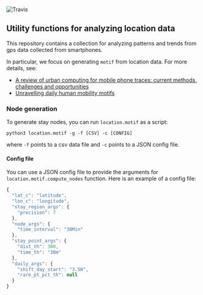 ![Travis](https://travis-ci.org/saeed-abdullah/location-analysis.svg?branch=master)

## Utility functions for analyzing location data ##

This repository contains a collection for analyzing patterns and trends
from gps data collected from smartphones.

In particular, we focus on generating `motif` from location data. For more details,
see:

* [A review of urban computing for mobile phone traces: current methods, challenges and opportunities][1]
* [Unravelling daily human mobility motifs][2]

### Node generation ###

To generate stay nodes, you can run `location.motif` as a script:

`python3 location.motif -g -f [CSV] -c [CONFIG]`

where `-f` points to a csv data file and `-c` points to a JSON config file.

#### Config file ####

You can use a JSON config file to provide the arguments for `location.motif.compute_nodes`
function. Here is an example of a config file:

```javascript
{
  "lat_c": "latitude",
  "lon_c": "longitude",
  "stay_region_args": {
    "precision": 7
  },
  "node_args": {
    "time_interval": "30Min"
  },
  "stay_point_args": {
    "dist_th": 300,
    "time_th": "30m"
  },
  "daily_args": {
    "shift_day_start": "3.5H",
    "rare_pt_pct_th": null
  }
}
```


[1]: http://dl.acm.org/citation.cfm?doid=2505821.2505828
[2]: http://rsif.royalsocietypublishing.org/content/10/84/20130246/


